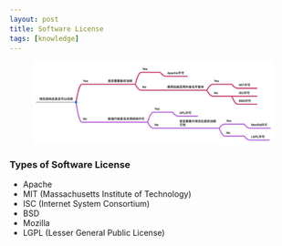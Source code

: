 ```yaml
---
layout: post
title: Software License
tags: [knowledge]
---
```


<figure>
	<a href="/images/software-license.jpg"><img src="/images/software-license.jpg" alt=""></a>
</figure>

### Types of Software License
* Apache
* MIT (Massachusetts Institute of Technology)
* ISC (Internet System Consortium)
* BSD
* Mozilla
* LGPL (Lesser General Public License)
